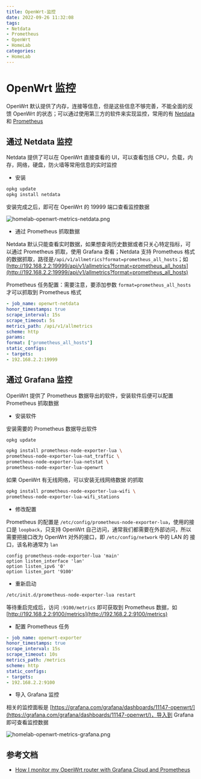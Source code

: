 ```yaml
---
title: OpenWrt-监控
date: 2022-09-26 11:32:08
tags:
- Netdata
- Prometheus
- OpenWrt
- HomeLab
categories:
- HomeLab
---
```


# OpenWrt 监控

OpenWrt 默认提供了内存，连接等信息，但是这些信息不够完善，不能全面的反馈 OpenWrt 的状态；可以通过使用第三方的软件来实现监控，常用的有 [Netdata](https://openwrt.org/packages/pkgdata/netdata) 和 [Prometheus](https://openwrt.org/packages/pkgdata/prometheus)

## 通过 Netdata 监控

Netdata 提供了可以在 OpenWrt 直接查看的 UI，可以查看包括 CPU，负载，内存，网络，硬盘，防火墙等常用信息的实时监控

- 安装

```bash
opkg update
opkg install netdata
```

安装完成之后，即可在 OpenWrt 的 19999 端口查看监控数据

![homelab-openwrt-metrics-netdata.png](https://img.hellowood.dev/picture/homelab-openwrt-metrics-netdata.png)


- 通过 Prometheus 抓取数据

Netdata 默认只能查看实时数据，如果想查询历史数据或者只关心特定指标，可以通过 Prometheus 抓取，使用 Grafana 查看；Netdata 支持 Prometheus 格式的数据抓取，路径是`/api/v1/allmetrics?format=prometheus_all_hosts`；如 [http://192.168.2.2:19999/api/v1/allmetrics?format=prometheus_all_hosts](http://192.168.2.2:19999/api/v1/allmetrics?format=prometheus_all_hosts)


Prometheus 任务配置：需要注意，要添加参数 `format=prometheus_all_hosts` 才可以抓取到 Prometheus 格式

```yaml
- job_name: openwrt-netdata
honor_timestamps: true
scrape_interval: 15s
scrape_timeout: 5s
metrics_path: /api/v1/allmetrics
scheme: http
params:
format: ["prometheus_all_hosts"]
static_configs:
- targets:
- 192.168.2.2:19999
```

## 通过 Grafana 监控

OpenWrt 提供了 Prometheus 数据导出的软件，安装软件后便可以配置 Prometheus 抓取数据

- 安装软件

安装需要的 Prometheus 数据导出软件

```bash
opkg update

opkg install prometheus-node-exporter-lua \
prometheus-node-exporter-lua-nat_traffic \
prometheus-node-exporter-lua-netstat \
prometheus-node-exporter-lua-openwrt
```

如果 OpenWrt 有无线网络，可以安装无线网络数据 的抓取

```bash
opkg install prometheus-node-exporter-lua-wifi \
prometheus-node-exporter-lua-wifi_stations
```

- 修改配置

Prometheus 的配置是 `/etc/config/prometheus-node-exporter-lua`，使用的接口是 `loopback`，只支持 OpenWrt 自己访问，通常我们都需要在外部访问，所以需要把接口改为 OpenWrt 对外的接口，即 `/etc/config/network` 中的 LAN 的 接口，该名称通常为 `lan`

```
config prometheus-node-exporter-lua 'main'
option listen_interface 'lan'
option listen_ipv6 '0'
option listen_port '9100'
```

- 重新启动

```bash
/etc/init.d/prometheus-node-exporter-lua restart
```

等待重启完成后，访问 `:9100/metrics` 即可获取到 Prometheus 数据，如[http://192.168.2.2:9100/metrics](http://192.168.2.2:9100/metrics)

- 配置 Prometheus 任务

```yaml
- job_name: openwrt-exporter
honor_timestamps: true
scrape_interval: 15s
scrape_timeout: 10s
metrics_path: /metrics
scheme: http
static_configs:
- targets:
- 192.168.2.2:9100
```

- 导入 Grafana 监控

相关的监控面板是 [https://grafana.com/grafana/dashboards/11147-openwrt/](https://grafana.com/grafana/dashboards/11147-openwrt/)，导入到 Grafana 即可查看监控数据

![homelab-openwrt-metrics-grafana.png](https://img.hellowood.dev/picture/homelab-openwrt-metrics-grafana.png)

## 参考文档

- [How I monitor my OpenWrt router with Grafana Cloud and Prometheus](https://grafana.com/blog/2021/02/09/how-i-monitor-my-openwrt-router-with-grafana-cloud-and-prometheus/)